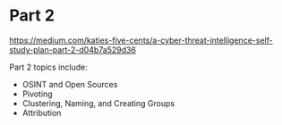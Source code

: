 # Part 2

https://medium.com/katies-five-cents/a-cyber-threat-intelligence-self-study-plan-part-2-d04b7a529d36

Part 2 topics include:

-   OSINT and Open Sources
-   Pivoting
-   Clustering, Naming, and Creating Groups
-   Attribution